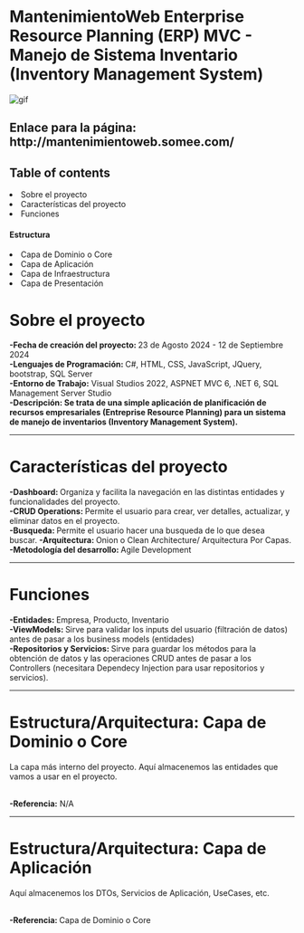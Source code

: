 # MantenimientoWeb Enterprise Resource Planning (ERP) MVC - Manejo de Sistema Inventario (Inventory Management System)
 
![gif](https://user-images.githubusercontent.com/74038190/219923823-bf1ce878-c6b8-4faa-be07-93e6b1006521.gif)

<h2>Enlace para la página: http://mantenimientoweb.somee.com/</h2>
<h2>Table of contents</h2>
 <li>Sobre el proyecto</li>
 <li>Características del proyecto</li>
 <li>Funciones</li>
<h4>Estructura</h4>
     <li>Capa de Dominio o Core</li>
     <li>Capa de Aplicación</li>
     <li>Capa de Infraestructura</li>
     <li>Capa de Presentación</li>

<h1>Sobre el proyecto</h1>
<b>-Fecha de creación del proyecto: </b> 23 de Agosto 2024 - 12 de Septiembre 2024
<br>
<b>-Lenguajes de Programación: </b> C#, HTML, CSS, JavaScript, JQuery, bootstrap, SQL Server
<br>
<b>-Entorno de Trabajo:</b> Visual Studios 2022, ASPNET MVC 6, .NET 6, SQL Management Server Studio
<br>
<b>-Descripción: Se trata de una simple aplicación de planificación de recursos empresariales (Entreprise Resource Planning) para un sistema de manejo de inventarios (Inventory Management System).</b>
<hr>
<h1>Características del proyecto</h1>
<b>-Dashboard: </b> Organiza y facilita la navegación en las distintas entidades y funcionalidades del proyecto. <br>
<b>-CRUD Operations: </b> Permite el usuario para crear, ver detalles, actualizar, y eliminar datos en el proyecto. <br>
<b>-Busqueda: </b> Permite el usuario hacer una busqueda de lo que desea buscar.
<b>-Arquítectura: </b> Onion o Clean Architecture/ Arquitectura Por Capas. <br>
<b>-Metodología del desarrollo: </b> Agile Development
<hr>
<h1>Funciones</h1>
<b>-Entidades: </b> Empresa, Producto, Inventario <br>
<b>-ViewModels: </b> Sirve para validar los inputs del usuario (filtración de datos) antes de pasar a los business models (entidades) <br>
<b>-Repositorios y Servicios: </b> Sirve para guardar los métodos para la obtención de datos y las operaciones CRUD antes de pasar a los Controllers (necesitara Dependecy Injection para usar repositorios y servicios).

<hr>
<h1>Estructura/Arquitectura: Capa de Dominio o Core</h1> 
<p>La capa más interno del proyecto. Aquí almacenemos las entidades que vamos a usar en el proyecto.</p>
<br>
<b>-Referencia:</b> N/A

<hr>
<h1>Estructura/Arquitectura: Capa de Aplicación</h1>
<p>Aquí almacenemos los DTOs, Servicios de Aplicación, UseCases, etc.</p>
<br>
<b>-Referencia: </b> Capa de Dominio o Core


